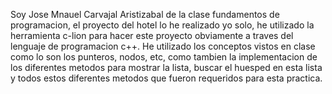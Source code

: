 Soy Jose Mnauel Carvajal Aristizabal de la clase fundamentos de programacion, el proyecto del hotel lo he realizado yo solo, he utilizado la herramienta c-lion para hacer este proyecto obviamente a traves del lenguaje de programacion c++. He utilizado los conceptos vistos en clase como lo son los punteros, nodos, etc, como tambien la implementacion de los diferentes metodos para mostrar la lista, buscar el huesped en esta lista y todos estos diferentes metodos que fueron requeridos para esta practica.
